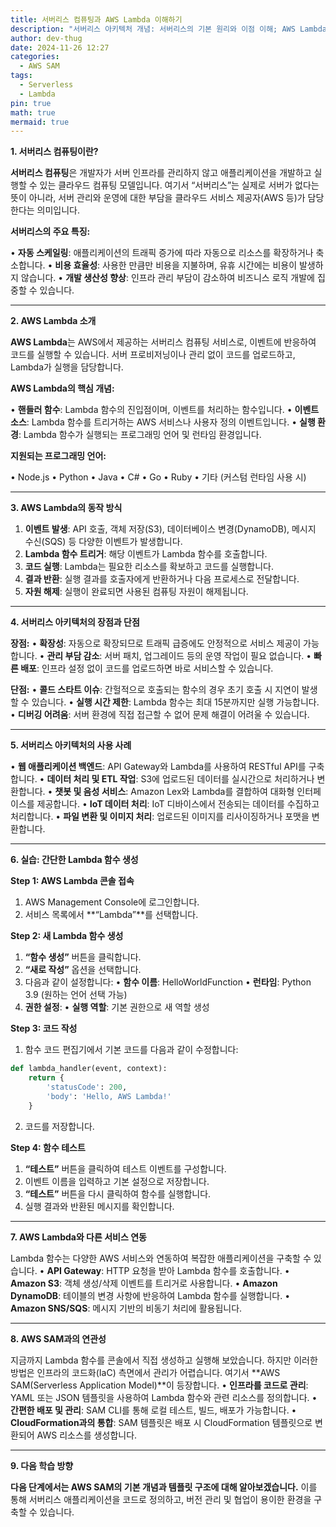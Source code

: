 ```yaml
---
title: 서버리스 컴퓨팅과 AWS Lambda 이해하기
description: "서버리스 아키텍처 개념: 서버리스의 기본 원리와 이점 이해; AWS Lambda 소개: Lambda 함수의 동작 방식, 트리거, 제한 사항 등"
author: dev-thug
date: 2024-11-26 12:27
categories:
  - AWS SAM
tags:
  - Serverless
  - Lambda
pin: true
math: true
mermaid: true
---
```

**1. 서버리스 컴퓨팅이란?**

**서버리스 컴퓨팅**은 개발자가 서버 인프라를 관리하지 않고 애플리케이션을 개발하고 실행할 수 있는 클라우드 컴퓨팅 모델입니다. 여기서 “서버리스”는 실제로 서버가 없다는 뜻이 아니라, 서버 관리와 운영에 대한 부담을 클라우드 서비스 제공자(AWS 등)가 담당한다는 의미입니다.


**서버리스의 주요 특징:**

• **자동 스케일링**: 애플리케이션의 트래픽 증가에 따라 자동으로 리소스를 확장하거나 축소합니다.
• **비용 효율성**: 사용한 만큼만 비용을 지불하며, 유휴 시간에는 비용이 발생하지 않습니다.
• **개발 생산성 향상**: 인프라 관리 부담이 감소하여 비즈니스 로직 개발에 집중할 수 있습니다.


---

**2. AWS Lambda 소개**

**AWS Lambda**는 AWS에서 제공하는 서버리스 컴퓨팅 서비스로, 이벤트에 반응하여 코드를 실행할 수 있습니다. 서버 프로비저닝이나 관리 없이 코드를 업로드하고, Lambda가 실행을 담당합니다.

  
**AWS Lambda의 핵심 개념:**

• **핸들러 함수**: Lambda 함수의 진입점이며, 이벤트를 처리하는 함수입니다.
• **이벤트 소스**: Lambda 함수를 트리거하는 AWS 서비스나 사용자 정의 이벤트입니다.
• **실행 환경**: Lambda 함수가 실행되는 프로그래밍 언어 및 런타임 환경입니다.

  

**지원되는 프로그래밍 언어:**

• Node.js
• Python
• Java
• C#
• Go
• Ruby
• 기타 (커스텀 런타임 사용 시)



---

**3. AWS Lambda의 동작 방식**

1. **이벤트 발생**: API 호출, 객체 저장(S3), 데이터베이스 변경(DynamoDB), 메시지 수신(SQS) 등 다양한 이벤트가 발생합니다.
2. **Lambda 함수 트리거**: 해당 이벤트가 Lambda 함수를 호출합니다.
3. **코드 실행**: Lambda는 필요한 리소스를 확보하고 코드를 실행합니다.
4. **결과 반환**: 실행 결과를 호출자에게 반환하거나 다음 프로세스로 전달합니다.
5. **자원 해제**: 실행이 완료되면 사용된 컴퓨팅 자원이 해제됩니다.



---

**4. 서버리스 아키텍처의 장점과 단점**  

**장점:**
• **확장성**: 자동으로 확장되므로 트래픽 급증에도 안정적으로 서비스 제공이 가능합니다.
• **관리 부담 감소**: 서버 패치, 업그레이드 등의 운영 작업이 필요 없습니다.
• **빠른 배포**: 인프라 설정 없이 코드를 업로드하면 바로 서비스할 수 있습니다.
  
**단점:**
• **콜드 스타트 이슈**: 간헐적으로 호출되는 함수의 경우 초기 호출 시 지연이 발생할 수 있습니다.
• **실행 시간 제한**: Lambda 함수는 최대 15분까지만 실행 가능합니다.
• **디버깅 어려움**: 서버 환경에 직접 접근할 수 없어 문제 해결이 어려울 수 있습니다.



---

**5. 서버리스 아키텍처의 사용 사례**

• **웹 애플리케이션 백엔드**: API Gateway와 Lambda를 사용하여 RESTful API를 구축합니다.
• **데이터 처리 및 ETL 작업**: S3에 업로드된 데이터를 실시간으로 처리하거나 변환합니다.
• **챗봇 및 음성 서비스**: Amazon Lex와 Lambda를 결합하여 대화형 인터페이스를 제공합니다.
• **IoT 데이터 처리**: IoT 디바이스에서 전송되는 데이터를 수집하고 처리합니다.
• **파일 변환 및 이미지 처리**: 업로드된 이미지를 리사이징하거나 포맷을 변환합니다.



---

**6. 실습: 간단한 Lambda 함수 생성**

**Step 1: AWS Lambda 콘솔 접속**
1. AWS Management Console에 로그인합니다.
2. 서비스 목록에서 **“Lambda”**를 선택합니다.

**Step 2: 새 Lambda 함수 생성**
1. **“함수 생성”** 버튼을 클릭합니다.
2. **“새로 작성”** 옵션을 선택합니다.
3. 다음과 같이 설정합니다:
	• **함수 이름**: HelloWorldFunction
	• **런타임**: Python 3.9 (원하는 언어 선택 가능)
4. **권한 설정**:
	• **실행 역할**: 기본 권한으로 새 역할 생성

**Step 3: 코드 작성**
1. 함수 코드 편집기에서 기본 코드를 다음과 같이 수정합니다:
```python
def lambda_handler(event, context):
    return {
        'statusCode': 200,
        'body': 'Hello, AWS Lambda!'
    }
```
2. 코드를 저장합니다.

**Step 4: 함수 테스트**
1. **“테스트”** 버튼을 클릭하여 테스트 이벤트를 구성합니다.
2. 이벤트 이름을 입력하고 기본 설정으로 저장합니다.
3. **“테스트”** 버튼을 다시 클릭하여 함수를 실행합니다.
4. 실행 결과와 반환된 메시지를 확인합니다.


---

**7. AWS Lambda와 다른 서비스 연동**

Lambda 함수는 다양한 AWS 서비스와 연동하여 복잡한 애플리케이션을 구축할 수 있습니다.
• **API Gateway**: HTTP 요청을 받아 Lambda 함수를 호출합니다.
• **Amazon S3**: 객체 생성/삭제 이벤트를 트리거로 사용합니다.
• **Amazon DynamoDB**: 테이블의 변경 사항에 반응하여 Lambda 함수를 실행합니다.
• **Amazon SNS/SQS**: 메시지 기반의 비동기 처리에 활용됩니다.


---

**8. AWS SAM과의 연관성**

지금까지 Lambda 함수를 콘솔에서 직접 생성하고 실행해 보았습니다. 하지만 이러한 방법은 인프라의 코드화(IaC) 측면에서 관리가 어렵습니다. 여기서 **AWS SAM(Serverless Application Model)**이 등장합니다.
• **인프라를 코드로 관리**: YAML 또는 JSON 템플릿을 사용하여 Lambda 함수와 관련 리소스를 정의합니다.
• **간편한 배포 및 관리**: SAM CLI를 통해 로컬 테스트, 빌드, 배포가 가능합니다.
• **CloudFormation과의 통합**: SAM 템플릿은 배포 시 CloudFormation 템플릿으로 변환되어 AWS 리소스를 생성합니다.



---

**9. 다음 학습 방향**

**다음 단계에서는 AWS SAM의 기본 개념과 템플릿 구조에 대해 알아보겠습니다.** 이를 통해 서버리스 애플리케이션을 코드로 정의하고, 버전 관리 및 협업이 용이한 환경을 구축할 수 있습니다.
